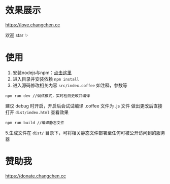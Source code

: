 # 效果展示

https://love.changchen.cc

欢迎 star ✨

# 使用

1. 安装nodejs与npm：[点击这里](http://nodejs.cn/download/)
2. 进入目录并安装依赖 ```npm install```
3. 进入源码修改相关内容 ```src/index.coffee``` 如注释，参数等

```
npm run dev //调试模式，实时检测更改并编译
```

建议 debug 时开启，开启后会试试编译 .coffee 文件为 .js 文件
做出更改后直接打开 ```dist/index.html``` 查看效果

```
npm run build //编译静态文件
```

5.生成文件在 ```dist/``` 目录下，可将相关静态文件部署至任何可被公开访问到的服务器



# 赞助我

https://donate.changchen.cc

